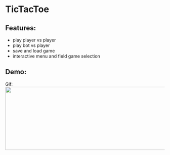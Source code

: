 # TicTacToe
## Features:
 - play player vs player
 - play bot vs player
 - save and load game
 - interactive menu and field game selection

## Demo:
Gif:
<img src="./out.giff" width="612" height="200" />